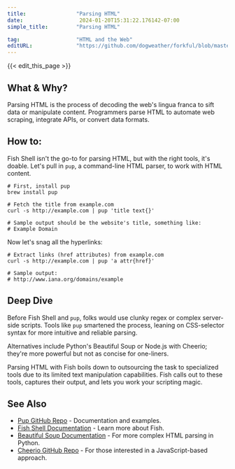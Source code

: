 ```yaml
---
title:                "Parsing HTML"
date:                  2024-01-20T15:31:22.176142-07:00
simple_title:         "Parsing HTML"

tag:                  "HTML and the Web"
editURL:              "https://github.com/dogweather/forkful/blob/master/content/en/fish-shell/parsing-html.md"
---
```


{{< edit_this_page >}}

## What & Why?
Parsing HTML is the process of decoding the web's lingua franca to sift data or manipulate content. Programmers parse HTML to automate web scraping, integrate APIs, or convert data formats.

## How to:
Fish Shell isn't the go-to for parsing HTML, but with the right tools, it's doable. Let's pull in `pup`, a command-line HTML parser, to work with HTML content.

```fish
# First, install pup
brew install pup

# Fetch the title from example.com
curl -s http://example.com | pup 'title text{}'

# Sample output should be the website's title, something like:
# Example Domain
```

Now let's snag all the hyperlinks:

```fish
# Extract links (href attributes) from example.com
curl -s http://example.com | pup 'a attr{href}'

# Sample output:
# http://www.iana.org/domains/example
```

## Deep Dive
Before Fish Shell and `pup`, folks would use clunky regex or complex server-side scripts. Tools like `pup` smartened the process, leaning on CSS-selector syntax for more intuitive and reliable parsing.

Alternatives include Python's Beautiful Soup or Node.js with Cheerio; they're more powerful but not as concise for one-liners.

Parsing HTML with Fish boils down to outsourcing the task to specialized tools due to its limited text manipulation capabilities. Fish calls out to these tools, captures their output, and lets you work your scripting magic.

## See Also
- [Pup GitHub Repo](https://github.com/ericchiang/pup) - Documentation and examples.
- [Fish Shell Documentation](https://fishshell.com/docs/current/index.html) - Learn more about Fish.
- [Beautiful Soup Documentation](https://www.crummy.com/software/BeautifulSoup/bs4/doc/) - For more complex HTML parsing in Python.
- [Cheerio GitHub Repo](https://github.com/cheeriojs/cheerio) - For those interested in a JavaScript-based approach.
